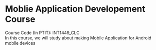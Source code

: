 # Moblie Application Developement Course
Course Code (In PTIT): INT1449_CLC
<br>
In this course, we will study about making Mobile Application for Android mobile devices